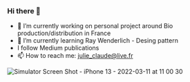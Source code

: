 ### Hi there 👋

- 🔭 I’m currently working on personal project around Bio production/distribution in France  
- 🌱 I’m currently learning Ray Wenderlich - Desing pattern
- I follow Medium publications
- 📫 How to reach me: julie_claude@live.fr



![Simulator Screen Shot - iPhone 13 - 2022-03-11 at 11 00 30](https://user-images.githubusercontent.com/79853433/157845712-03100ce4-e163-4e7b-a8a6-5fa1aefa71ec.png)
